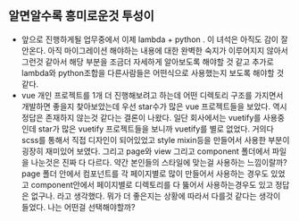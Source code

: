 ## 알면알수록 흥미로운것 투성이
- 앞으로 진행하게될 업무중에서 이제 lambda + python . 이 녀석은 아직도 감이 잘 안온다. 아직 마이그레이션 해야하는 내용에 대한 완벽한 숙지가 이루어지지 않아서 그런것 같아서 해당 부분을 조금더 자세하게 알아보도록 해야할 것 같고 추가로 lambda와 python조합을 다른사람들은 어떤식으로 사용했는지 보도록 해야할 것 같다.
- vue 개인 프로젝트를 1개 더 진행해보려고 하는데 어떤 디렉토리 구조를 가지면서 개발하면 좋을지 찾아보았는데 우선 star수가 많은 vue 프로젝트들을 보았다. 역시 정답은 존재하지 않는것 같다는 결론이 나왔다. 일단 회사에서는 vuetify를 사용중인데 star가 많은 vuetify 프로젝트들을 보니까 vuetify를 별로 없었다. 거의다 scss를 통해서 직접 디자인이 되어있었고 style mixin등을 만들어서 사용한 부분이 굉장히 재미있어 보였다. 그리고 page와 view 그리고 component 폴더에서 파일을 나눈것은 진짜 다 다르다. 약간 본인들의 스타일에 맞는걸 사용하는 느낌이랄까? page 폴더 안에서 컴포넌트를 각 페이지별로 많이 만들어서 사용하는 경우도 있었고 component안에서 페이지별로 디렉토리를 다 뚫어서 사용하는경우도 있고 정답은 없구나. 라고 생각했다. 뭐가 더 좋은지는 상황에 따라서 다를것 같다는 생각이 들었다. 나는 어떤걸 선택해야할까?
